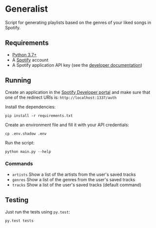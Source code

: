# Generalist

Script for generating playlists based on the genres of your liked songs in Spotify.

## Requirements

* [Python 3.7+](https://www.python.org/)
* A [Spotify](https://www.spotify.com/) account
* A Spotify application API key (see the [developer documentation](https://developer.spotify.com/))


## Running

Create an application in the [Spotify Developer portal](https://developer.spotify.com/) and make sure that one of the redirect URIs is: `http://localhost:1337/auth`

Install the dependencies:

```shell
pip install -r requirements.txt
```

Create an environment file and fill it with your API credentials:

```shell
cp .env.shadow .env
```

Run the script:

```shell
python main.py --help
```

### Commands

* `artists` Show a list of the artists from the user's saved tracks
* `genres` Show a list of the genres from the user's saved tracks
* `tracks` Show a list of the user's saved tracks (default command)

## Testing

Just run the tests using `py.test`:

```shell
py.test tests
```
